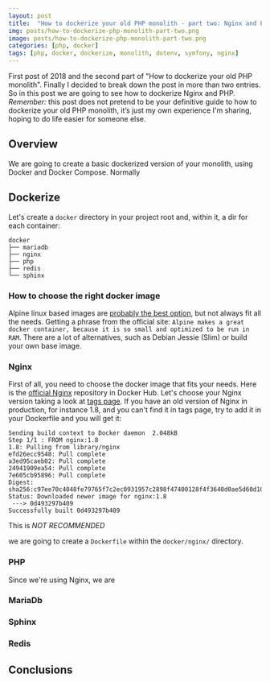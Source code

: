 ```yaml
---
layout: post
title:  "How to dockerize your old PHP monolith - part two: Nginx and PHP"
img: posts/how-to-dockerize-php-monolith-part-two.png
image: posts/how-to-dockerize-php-monolith-part-two.png
categories: [php, docker]
tags: [php, docker, dockerize, monolith, dotenv, symfony, nginx]
---
```


First post of 2018 and the second part of "How to dockerize your old PHP monolith".
Finally I decided to break down the post in more than two entries. So in this post we are going to see how to dockerize Nginx and PHP.
*Remember:* this post does not pretend to be your definitive guide to how to dockerize your old PHP monolith, it’s just my own experience I'm sharing, hoping to do life easier for someone else.

## Overview
We are going to create a basic dockerized version of your monolith, using Docker and Docker Compose.
Normally

## Dockerize
 
Let's create a `docker` directory in your project root and, within it, a dir for each container:
```
docker
├── mariadb
├── nginx
├── php
├── redis
└── sphinx
```

### How to choose the right docker image
Alpine linux based images are [probably the best option](https://blog.codeship.com/alpine-based-docker-images-make-difference-real-world-apps/), but not always fit all the needs.
Getting a phrase from the official site: `Alpine makes a great docker container, because it is so small and optimized to be run in RAM`.
There are a lot of alternatives, such as Debian Jessie (Slim) or build your own base image.

### Nginx
First of all, you need to choose the docker image that fits your needs.
Here is the [official Nginx](https://hub.docker.com/_/nginx/) repository in Docker Hub.
Let's choose your Nginx version taking a look at [tags page](https://hub.docker.com/r/library/nginx/tags/).
If you have an old version of Nginx in production, for instance 1.8, and you can't find it in tags page, try to add it in your Dockerfile
and you will get it:
```
Sending build context to Docker daemon  2.048kB
Step 1/1 : FROM nginx:1.8
1.8: Pulling from library/nginx
efd26ecc9548: Pull complete 
a3ed95caeb02: Pull complete 
24941909ea54: Pull complete 
7e605cb95896: Pull complete 
Digest: sha256:c97ee70c4048fe79765f7c2ec0931957c2898f47400128f4f3640d0ae5d60d10
Status: Downloaded newer image for nginx:1.8
 ---> 0d493297b409
Successfully built 0d493297b409
```
This is *NOT RECOMMENDED*

we are going to create a `Dockerfile` within the `docker/nginx/` directory.



### PHP
Since we're using Nginx, we are 

### MariaDb

### Sphinx

### Redis

## Conclusions
